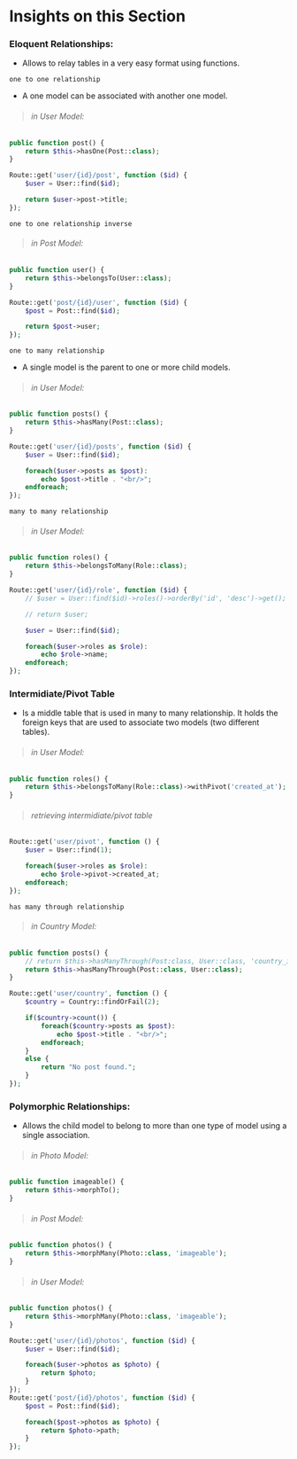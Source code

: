 # Insights on this Section
### Eloquent Relationships:
- Allows to relay tables in a very easy format using functions.

`one to one relationship`
- A one model can be associated with another one model.
> ###### in User Model:
```php
public function post() {
    return $this->hasOne(Post::class);
}
```
```php
Route::get('user/{id}/post', function ($id) {
    $user = User::find($id);

    return $user->post->title;
});
```
`one to one relationship inverse`
> ###### in Post Model:
```php
public function user() {
    return $this->belongsTo(User::class);
}
```
```php
Route::get('post/{id}/user', function ($id) {
    $post = Post::find($id);

    return $post->user;
});
```
`one to many relationship`
- A single model is the parent to one or more child models.
> ###### in User Model:
```php
public function posts() {
    return $this->hasMany(Post::class);
}
```
```php
Route::get('user/{id}/posts', function ($id) {
    $user = User::find($id);

    foreach($user->posts as $post):
        echo $post->title . "<br/>";
    endforeach;
});
```
`many to many relationship`
> ###### in User Model:
```php
public function roles() {
    return $this->belongsToMany(Role::class);
}
```
```php
Route::get('user/{id}/role', function ($id) {
    // $user = User::find($id)->roles()->orderBy('id', 'desc')->get();

    // return $user;

    $user = User::find($id);

    foreach($user->roles as $role):
        echo $role->name;
    endforeach;
});
```
### Intermidiate/Pivot Table
- Is a middle table that is used in many to many relationship. It holds the foreign keys that are used to associate two models (two different tables).

> ###### in User Model:
```php
public function roles() {
    return $this->belongsToMany(Role::class)->withPivot('created_at');
}
```
> ###### retrieving intermidiate/pivot table
```php
Route::get('user/pivot', function () {
    $user = User::find(1);

    foreach($user->roles as $role):
        echo $role->pivot->created_at;
    endforeach;
});
```
`has many through relationship`
> ###### in Country Model:
```php
public function posts() {
    // return $this->hasManyThrough(Post:class, User::class, 'country_id', 'user_id');
    return $this->hasManyThrough(Post::class, User::class);
}
```
```php
Route::get('user/country', function () {
    $country = Country::findOrFail(2);

    if($country->count()) {
        foreach($country->posts as $post):
            echo $post->title . "<br/>";
        endforeach;
    }
    else {
        return "No post found.";
    }
});

```
### Polymorphic Relationships:
- Allows the child model to belong to more than one type of model using a single association.

> ###### in Photo Model:
```php
public function imageable() {
    return $this->morphTo();
}
```
> ###### in Post Model:
```php
public function photos() {
    return $this->morphMany(Photo::class, 'imageable');
}
```
> ###### in User Model:
```php
public function photos() {
    return $this->morphMany(Photo::class, 'imageable');
}
```
```php
Route::get('user/{id}/photos', function ($id) {
    $user = User::find($id);

    foreach($user->photos as $photo) {
        return $photo;
    }
});
Route::get('post/{id}/photos', function ($id) {
    $post = Post::find($id);

    foreach($post->photos as $photo) {
        return $photo->path;
    }
});
```
